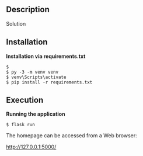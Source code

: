 
## Description

Solution

## Installation

**Installation via requirements.txt**

```shell
$
$ py -3 -m venv venv
$ venv\Scripts\activate
$ pip install -r requirements.txt
```

## Execution

**Running the application**

````shell
$ flask run
```` 

The homepage can be accessed from a Web browser:

http://127.0.0.1:5000/

 
